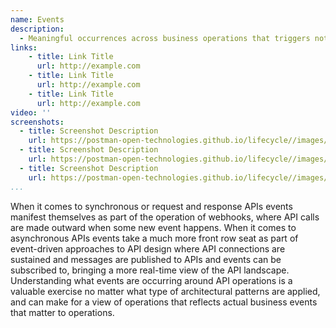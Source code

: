 ```yaml
---
name: Events
description: 
  - Meaningful occurrences across business operations that triggers notifications or make calls to other APIs when resources are added, updated, deleted, viewed, or other action is taken with an individual API or the operations surrounding the API, making activity across API operations more interactive, dynamic, and alive.
links:
    - title: Link Title
      url: http://example.com
    - title: Link Title
      url: http://example.com
    - title: Link Title
      url: http://example.com            
video: ''
screenshots:
  - title: Screenshot Description
    url: https://postman-open-technologies.github.io/lifecycle//images/postman-screenshot.png          
  - title: Screenshot Description
    url: https://postman-open-technologies.github.io/lifecycle//images/postman-screenshot.png  
  - title: Screenshot Description
    url: https://postman-open-technologies.github.io/lifecycle//images/postman-screenshot.png   
...
```

When it comes to synchronous or request and response APIs events manifest themselves as part of the operation of webhooks, where API calls are made outward when some new event happens. When it comes to asynchronous APIs events take a much more front row seat as part of event-driven approaches to API design where API connections are sustained and messages are published to APIs and events can be subscribed to, bringing a more real-time view of the API landscape. Understanding what events are occurring around API operations is a valuable exercise no matter what type of architectural patterns are applied, and can make for a view of operations that reflects actual business events that matter to operations.